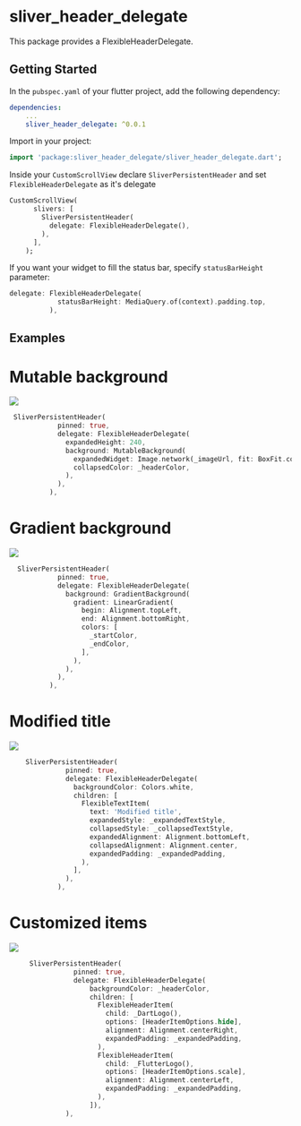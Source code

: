 # sliver_header_delegate
This package provides a FlexibleHeaderDelegate.

## Getting Started

In the `pubspec.yaml` of your flutter project, add the following dependency:

```yaml
dependencies:
    ...
    sliver_header_delegate: ^0.0.1
```

Import in your project:

```dart
import 'package:sliver_header_delegate/sliver_header_delegate.dart';
```

Inside your `CustomScrollView` declare `SliverPersistentHeader` and set `FlexibleHeaderDelegate` as it's delegate

```dart
CustomScrollView(
      slivers: [
        SliverPersistentHeader(
          delegate: FlexibleHeaderDelegate(),
        ),
      ],
    );
```

If you want your widget to fill the status bar, specify `statusBarHeight` parameter:

```dart
delegate: FlexibleHeaderDelegate(
            statusBarHeight: MediaQuery.of(context).padding.top,
          ),
```


## Examples

# Mutable background

![](mutable_background.gif)


```dart
 SliverPersistentHeader(
            pinned: true,
            delegate: FlexibleHeaderDelegate(
              expandedHeight: 240,
              background: MutableBackground(
                expandedWidget: Image.network(_imageUrl, fit: BoxFit.cover),
                collapsedColor: _headerColor,
              ),
            ),
          ),
```


# Gradient background

![](gradient_background.gif)


```dart
  SliverPersistentHeader(
            pinned: true,
            delegate: FlexibleHeaderDelegate(
              background: GradientBackground(
                gradient: LinearGradient(
                  begin: Alignment.topLeft,
                  end: Alignment.bottomRight,
                  colors: [
                    _startColor,
                    _endColor,
                  ],
                ),
              ),
            ),
          ),
```


# Modified title

![](modified_title.gif)


```dart
    SliverPersistentHeader(
              pinned: true,
              delegate: FlexibleHeaderDelegate(
                backgroundColor: Colors.white,
                children: [
                  FlexibleTextItem(
                    text: 'Modified title',
                    expandedStyle: _expandedTextStyle,
                    collapsedStyle: _collapsedTextStyle,
                    expandedAlignment: Alignment.bottomLeft,
                    collapsedAlignment: Alignment.center,
                    expandedPadding: _expandedPadding,
                  ),
                ],
              ),
            ),
```


# Customized items

![](customized_items.gif)


```dart
     SliverPersistentHeader(
                pinned: true,
                delegate: FlexibleHeaderDelegate(
                    backgroundColor: _headerColor,
                    children: [
                      FlexibleHeaderItem(
                        child: _DartLogo(),
                        options: [HeaderItemOptions.hide],
                        alignment: Alignment.centerRight,
                        expandedPadding: _expandedPadding,
                      ),
                      FlexibleHeaderItem(
                        child: _FlutterLogo(),
                        options: [HeaderItemOptions.scale],
                        alignment: Alignment.centerLeft,
                        expandedPadding: _expandedPadding,
                      ),
                    ]),
              ),
```
